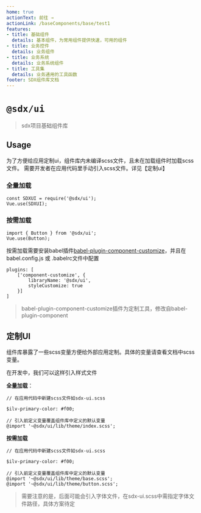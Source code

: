 ```yaml
---
home: true
actionText: 前往 →
actionLink: /baseComponents/base/test1
features:
- title: 基础组件
  details: 基本组件，为常用组件提供快速，可用的组件
- title: 业务控件
  details: 业务组件
- title: 业务系统
  details: 业务系统组件
- title: 工具集
  details: 业务通用的工具函数
footer: SDX组件库文档
---
```


# `@sdx/ui`

> sdx项目基础组件库

## Usage

为了方便给应用定制ui，组件库内未编译scss文件，且未在加载组件时加载scss文件。
需要开发者在应用代码里手动引入scss文件。详见【定制ui】

### 全量加载

```
const SDXUI = require('@sdx/ui');
Vue.use(SDXUI);
```

### 按需加载

```
import { Button } from '@sdx/ui';
Vue.use(Button);
```

按需加载需要安装babel插件[babel-plugin-component-customize](https://www.npmjs.com/package/babel-plugin-component-customize)，并且在
babel.config.js 或 .babelrc文件中配置
```
plugins: [
    ['component-customize', {
        libraryName: '@sdx/ui',
        styleCustomize: true
    }]
]
```

> babel-plugin-component-customize插件为定制工具，修改自babel-plugin-component

## 定制UI

组件库暴露了一些scss变量方便给外部应用定制。具体的变量请查看文档中scss变量。

在开发中，我们可以这样引入样式文件

**全量加载**：

```
// 在应用代码中新建scss文件如sdx-ui.scss

$ilv-primary-color: #f00;

// 引入前定义变量覆盖组件库中定义的默认变量
@import '~@sdx/ui/lib/theme/index.scss';
```

**按需加载**

```
// 在应用代码中新建scss文件如sdx-ui.scss

$ilv-primary-color: #f00;

// 引入前定义变量覆盖组件库中定义的默认变量
@import '~@sdx/ui/lib/theme/base.scss';
@import '~@sdx/ui/lib/theme/button.scss';
```

> 需要注意的是，后面可能会引入字体文件，在sdx-ui.scss中需指定字体文件路径，具体方案待定
